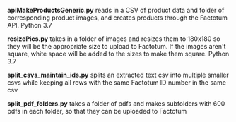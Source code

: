 **apiMakeProductsGeneric.py** reads in a CSV of product data and folder of corresponding product images, and creates products through the Factotum API. Python 3.7

**resizePics.py** takes in a folder of images and resizes them to 180x180 so they will be the appropriate size to upload to Factotum. If the images aren't square, white space will be added to the sizes to make them square. Python 3.7

**split_csvs_maintain_ids.py** splits an extracted text csv into multiple smaller csvs while keeping all rows with the same Factotum ID number in the same csv

**split_pdf_folders.py** takes a folder of pdfs and makes subfolders with 600 pdfs in each folder, so that they can be uploaded to Factotum 
